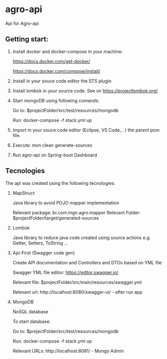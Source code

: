 agro-api
=========

Api for Agro-api

Getting start:
--------------

1. Install docker and docker-compose in your machine:
   
   https://docs.docker.com/get-docker/
   
   https://docs.docker.com/compose/install/

2. Install in your souce code editor the STS plugin
3. Install lombok in your source code. See on https://projectlombok.org/  
4. Start mongoDB using following comands:

    Go to:
    $projectFolder/src/test/resources/mongodb

    Run:
    docker-compose -f stack.yml up
    
5. Import in your souce code editor (Eclipse, VS Code,.. ) the parent pom file.
6. Execute: mvn clean  generate-sources
7. Run agro-api on Spring-boot Dashboard


Tecnologies
------------


The api was created using the following tecnologies:

1. MapStruct

    Java library to avoid POJO mapper implementation

    Relevant package: br.com.mgn.agro.mapper
    Relevant Folder: $projectFolder/target/generated-sources

2. Lombok
   
    Java library to reduce java code created using source actions e.g. Getter, Setters, ToString ...

3. Api-First (Swagger code gen)

    Create API documentation and Controllers and DTOs based on YML file

    Swagger YML file editor: https://editor.swagger.io/

    Relevant file: $projectFolder/src/main/resources/swagger.yml

    Relevant url: http://localhost:8080/swagger-ui/ - after run app

4. MongoDB

    NoSQL database

    To start database: 
    
    Go to:
    $projectFolder/src/test/resources/mongodb

    Run:
    docker-compose -f stack.yml up

    Relevant URLs: http://localhost:8081/ - Mongo Admin


